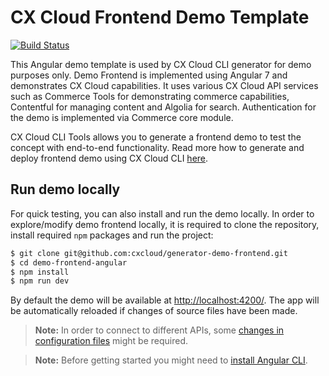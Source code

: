 # CX Cloud Frontend Demo Template

[![Build Status](https://travis-ci.org/cxcloud/demo-frontend-angular.svg?branch=master)](https://travis-ci.org/cxcloud/frontend-accelerator)

This Angular demo template is used by CX Cloud CLI generator for demo purposes only. Demo Frontend is implemented using Angular 7 and demonstrates CX Cloud capabilities. It uses various CX Cloud API services such as Commerce Tools for demonstrating commerce capabilities, Contentful for managing content and Algolia for search. Authentication for the demo is implemented via Commerce core module. 

CX Cloud CLI Tools allows you to generate a frontend demo to test the concept with end-to-end functionality. Read more how to generate and deploy frontend demo using CX Cloud CLI [here](https://docs.cxcloud.com/setting-up-a-cxcloud-project/generating-a-frontend).

## Run demo locally
For quick testing, you can also install and run the demo locally. In order to explore/modify demo frontend locally, it is required to clone the repository, install required `npm` packages and run the project:

```sh
$ git clone git@github.com:cxcloud/generator-demo-frontend.git
$ cd demo-frontend-angular
$ npm install
$ npm run dev
```

By default the demo will be available at [http://localhost:4200/](http://localhost:4200/).
The app will be automatically reloaded if changes of source files have been made.

> **Note:** In order to connect to different APIs, some [changes in configuration files](https://docs.cxcloud.com/setting-up-a-cxcloud-project/generating-a-frontend#configuration) might be required.

> **Note:** Before getting started you might need to [install Angular CLI](https://github.com/angular/angular-cli/wiki).
